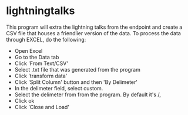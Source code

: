 ﻿# lightningtalks

This program will extra the lightning talks from the endpoint and create a CSV file that houses a friendlier version of the data.
To process the data through EXCEL, do the following:
* Open Excel
* Go to the Data tab
* Click 'From Text/CSV'
* Select .txt file that was generated from the program
* Click 'transform data'
* Click 'Split Column' button and then 'By Delimeter'
* In the delimeter field, select custom.
* Select the delimeter from from the program. By default it's /,
* Click ok
* Click 'Close and Load'
